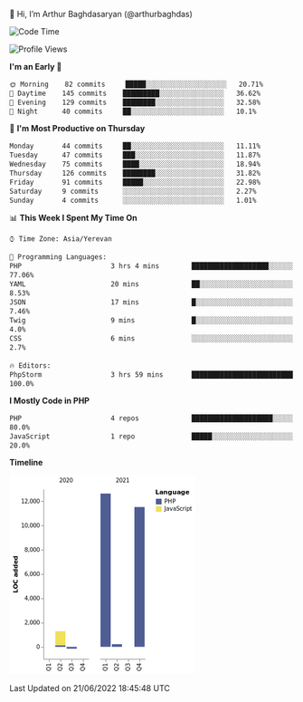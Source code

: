 👋 Hi, I’m Arthur Baghdasaryan (@arthurbaghdas)


<!--START_SECTION:waka-->
![Code Time](http://img.shields.io/badge/Code%20Time-0%20secs-blue)

![Profile Views](http://img.shields.io/badge/Profile%20Views-0-blue)

**I'm an Early 🐤** 

```text
🌞 Morning    82 commits     █████░░░░░░░░░░░░░░░░░░░░   20.71% 
🌆 Daytime    145 commits    █████████░░░░░░░░░░░░░░░░   36.62% 
🌃 Evening    129 commits    ████████░░░░░░░░░░░░░░░░░   32.58% 
🌙 Night      40 commits     ██░░░░░░░░░░░░░░░░░░░░░░░   10.1%

```
📅 **I'm Most Productive on Thursday** 

```text
Monday       44 commits     ██░░░░░░░░░░░░░░░░░░░░░░░   11.11% 
Tuesday      47 commits     ███░░░░░░░░░░░░░░░░░░░░░░   11.87% 
Wednesday    75 commits     ████░░░░░░░░░░░░░░░░░░░░░   18.94% 
Thursday     126 commits    ████████░░░░░░░░░░░░░░░░░   31.82% 
Friday       91 commits     █████░░░░░░░░░░░░░░░░░░░░   22.98% 
Saturday     9 commits      ░░░░░░░░░░░░░░░░░░░░░░░░░   2.27% 
Sunday       4 commits      ░░░░░░░░░░░░░░░░░░░░░░░░░   1.01%

```


📊 **This Week I Spent My Time On** 

```text
⌚︎ Time Zone: Asia/Yerevan

💬 Programming Languages: 
PHP                      3 hrs 4 mins        ███████████████████░░░░░░   77.06% 
YAML                     20 mins             ██░░░░░░░░░░░░░░░░░░░░░░░   8.53% 
JSON                     17 mins             █░░░░░░░░░░░░░░░░░░░░░░░░   7.46% 
Twig                     9 mins              █░░░░░░░░░░░░░░░░░░░░░░░░   4.0% 
CSS                      6 mins              ░░░░░░░░░░░░░░░░░░░░░░░░░   2.7%

🔥 Editors: 
PhpStorm                 3 hrs 59 mins       █████████████████████████   100.0%

```

**I Mostly Code in PHP** 

```text
PHP                      4 repos             ████████████████████░░░░░   80.0% 
JavaScript               1 repo              █████░░░░░░░░░░░░░░░░░░░░   20.0%

```


**Timeline**

![Chart not found](https://raw.githubusercontent.com/arthurbaghdas/arthurbaghdas/main/charts/bar_graph.png) 


 Last Updated on 21/06/2022 18:45:48 UTC
<!--END_SECTION:waka-->
